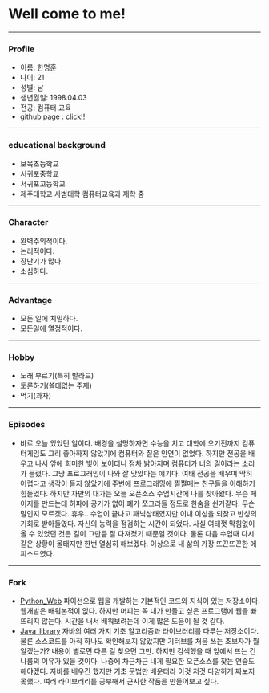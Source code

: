 # Well come to me! 
---
### Profile
* 이름: 한명훈
* 나이: 21
* 성별: 남
* 생년월일: 1998.04.03
* 전공: 컴퓨터 교육
* github page : [click!!](https://hanmh.github.io/)
---
### educational background
* 보목초등학교
* 서귀포중학교
* 서귀포고등학교
* 제주대학교 사범대학 컴퓨터교육과 재학 중
---
### Character
* 완벽주의적이다.
* 논리적이다.
* 장난기가 많다.
* 소심하다.
---
### Advantage
* 모든 일에 치밀하다.
* 모든일에 열정적이다.
---
### Hobby
* 노래 부르기(특히 발라드)
* 토론하기(쓸데없는 주제)
* 먹기(과자)
---
### Episodes
* 바로 오늘 있었던 일이다. 배경을 설명하자면 수능을 치고 대학에 오기전까지 컴퓨터게임도 그리 좋아하지 않았기에 컴퓨터와 짙은 인연이 없었다. 하지만 전공을 배우고 나서 앞에 희미한 빛이 보이더니 점차 밝아지며 컴퓨터가 너의 길이라는 소리가 들렸다. 그냥 프로그래밍이 나와 잘 맞았다는 얘기다. 여태 전공을 배우며 딱히 어렵다고 생각이 들지 않았기에 주변에 프로그래밍에 쩔쩔매는 친구들을 이해하기 힘들었다. 하지만 자만의 대가는 오늘 오픈소스 수업시간에 나를 찾아왔다. 무슨 페이지를 만드는데 허파에 공기가 없어 폐가 쪼그라들 정도로 한숨을 쉰거같다. 무슨 말인지 모르겠다. 휴우.. 수업이 끝나고 패닉상태였지만 이내 이성을 되찾고 반성의 기회로 받아들였다. 자신의 능력을 점검하는 시간이 되었다. 사실 여태껏 막힘없이 올 수 있었던 것은 길이 그만큼 잘 다져졌기 때문일 것이다. 물론 다음 수업때 다시 같은 상황이 올태지만 한번 열심히 해보겠다. 이상으로 내 삶의 가장 뜨끈뜨끈한 에피소드였다.
---
### Fork
* [Python_Web](https://github.com/hanmh/PyTorch-FastCampus)
파이선으로 웹을 개발하는 기본적인 코드와 지식이 있는 저장소이다.
웹개발은 배워본적이 없다. 하지만 머피는 꼭 내가 만들고 싶은 프로그램에 웹을 빠뜨리지 않는다. 시간을 내서 배워보려는데 이게 많은 도움이 될 것 같다.
* [Java_library](https://github.com/hanmh/Java)
자바의 여러 가지 기초 알고리즘과 라이브러리를 다루는 저장소이다. 물론 소스코드를 아직 하나도 확인해보지 않았지만 기터브를 처음 쓰는 초보자가 뭘 알겠는가? 내용이 별로면 다른 걸 찾으면 그만. 하지만 검색했을 때 앞에서 뜨는 건 나름의 이유가 있을 것이다. 나중에 차근차근 내게 필요한 오픈소스를 찾는 연습도 해야겠다.
자바를 배우긴 했지만 기초 문법만 배운터라 이것 저것 다양하게 짜보지 못했다. 여러 라이브러리를 공부해서 근사한 작품을 만들어보고 싶다.
